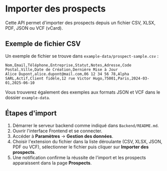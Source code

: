 # Importer des prospects

Cette API permet d'importer des prospects depuis un fichier CSV, XLSX, PDF, JSON ou VCF (vCard).

## Exemple de fichier CSV

Un exemple de fichier se trouve dans `example-data/prospect-sample.csv` :

```
Nom,Email,Téléphone,Entreprise,Statut,Notes,Adresse,Code Postal,Ville,Date de Création,Dernière Mise à Jour
Alice Dupont,alice.dupont@mail.com,06 12 34 56 78,Alpha SARL,Actif,Client fidèle,12 rue Victor Hugo,75001,Paris,2024-03-01,2025-06-10
```

Vous trouverez également des exemples aux formats JSON et VCF dans le dossier `example-data`.

## Étapes d'import

1. Démarrer le serveur backend comme indiqué dans `Backend/README.md`.
2. Ouvrir l'interface Frontend et se connecter.
3. Accéder à **Paramètres** → **Gestion des données**.
4. Choisir l'extension du fichier dans la liste déroulante (CSV, XLSX, JSON, PDF ou VCF), sélectionner le fichier puis cliquer sur **Importer des prospects**.
5. Une notification confirme la réussite de l'import et les prospects apparaissent dans la page **Prospects**.

